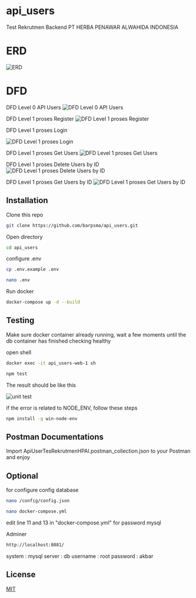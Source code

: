 # api_users

Test Rekrutmen Backend PT HERBA PENAWAR ALWAHIDA INDONESIA

# ERD

![ERD](https://github.com/barpsma/DFD_ERD_API_USERS/assets/79141552/8744a9fc-2b79-4b5c-8c29-a16ee46119c2)

# DFD

DFD Level 0 API Users
![DFD Level 0 API Users](https://github.com/barpsma/DFD_ERD_API_USERS/assets/79141552/4cf075b7-4c80-4307-b616-927db3cc81e3)

DFD Level 1 proses Register
![DFD Level 1 proses Register](https://github.com/barpsma/DFD_ERD_API_USERS/assets/79141552/98ccade0-ed61-4787-8997-35b096110628)

DFD Level 1 proses Login

![DFD Level 1 proses Login](https://github.com/barpsma/DFD_ERD_API_USERS/assets/79141552/66279220-38b7-411c-8a32-90a2985d527b)

DFD Level 1 proses Get Users
![DFD Level 1 proses Get Users](https://github.com/barpsma/DFD_ERD_API_USERS/assets/79141552/5b6c1ce3-3b13-48e6-8c41-9615faeae42a)

DFD Level 1 proses Delete Users by ID
![DFD Level 1 proses Delete Users by ID](https://github.com/barpsma/DFD_ERD_API_USERS/assets/79141552/579258c3-6ce3-479b-a07e-e43ea838d837)

DFD Level 1 proses Get Users by ID
![DFD Level 1 proses Get Users by ID](https://github.com/barpsma/DFD_ERD_API_USERS/assets/79141552/7da864ce-f913-4114-9d73-e21dedf58066)

## Installation

Clone this repo

```bash
git clone https://github.com/barpsma/api_users.git
```

Open directory

```bash
cd api_users
```

configure .env

```bash
cp .env.example .env
```

```bash
nano .env
```

Run docker

```bash
docker-compose up -d --build
```

## Testing

Make sure docker container already running, wait a few moments until the db container has finished checking healthy

open shell

```bash
docker exec -it api_users-web-1 sh
```

```bash
npm test
```

The result should be like this

![unit test](https://github.com/barpsma/DFD_ERD_API_USERS/assets/79141552/3f2835ee-da03-416a-bee3-85867caabf25)

if the error is related to NODE_ENV, follow these steps

```bash
npm install -g win-node-env
```

## Postman Documentations

Import ApiUserTesRekrutmenHPAI.postman_collection.json to your Postman and enjoy

## Optional

for configure config database

```bash
nano /config/config.json
```

```bash
nano docker-compose.yml
```

edit line 11 and 13 in "docker-compose.yml" for password mysql

Adminer

```bash
http://localhost:8081/
```

system : mysql
server : db
username : root
password : akbar

## License

[MIT](https://choosealicense.com/licenses/mit/)
